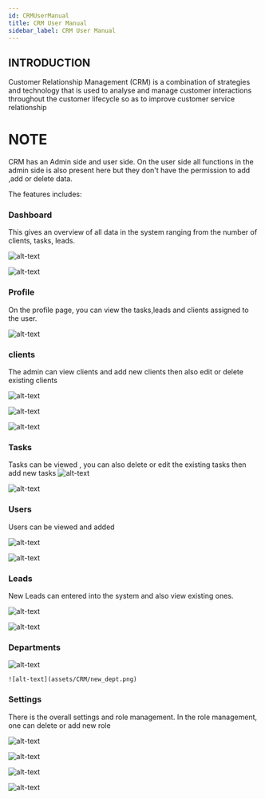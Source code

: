 ```yaml
---
id: CRMUserManual
title: CRM User Manual
sidebar_label: CRM User Manual
---
```


## INTRODUCTION

Customer Relationship Management (CRM) is a combination of strategies and technology that is used to analyse and manage customer interactions throughout the customer lifecycle so as to improve customer service relationship

# NOTE
CRM has an Admin side and user side.
On the user side all functions in the admin side is also present here but they don't have the permission to add ,add or delete data.

The features includes:

### Dashboard
  This gives an overview of all data in the system ranging from the number of clients, tasks, leads.

  ![alt-text](assets/CRM/dashboard.png)

  ![alt-text](assets/CRM/dashboard2.png)

### Profile
  On the profile page, you can view the tasks,leads and clients assigned to the user.

   ![alt-text](assets/CRM/profile.png)

### clients
  The admin can view clients and add new clients then also edit or delete existing clients

![alt-text](assets/CRM/clients.png)

![alt-text](assets/CRM/create_client.png)

![alt-text](assets/CRM/create_client2.png)

### Tasks

  Tasks can be viewed , you can also delete or edit the existing tasks then add new tasks
 ![alt-text](assets/CRM/create_task.png)

 ![alt-text](assets/CRM/task.png)

 ### Users

 Users can be viewed and added

  ![alt-text](assets/CRM/new_user.png)

 ![alt-text](assets/CRM/users.png)

 ### Leads

 New Leads can entered into the system and also view existing ones.

  ![alt-text](assets/CRM/leads.png)

  ![alt-text](assets/CRM/create_leads.png)

  ### Departments

   ![alt-text](assets/CRM/dept.png)

    ![alt-text](assets/CRM/new_dept.png)

### Settings

 There is the overall settings and role management.
 In the role management, one can delete or add new role

  ![alt-text](assets/CRM/overall_settings.png)

  ![alt-text](assets/CRM/overall_settings2.png)
  
  ![alt-text](assets/CRM/overall_settings3.png)

  ![alt-text](assets/CRM/role_mana.png)